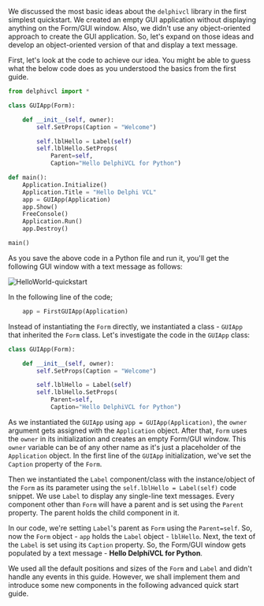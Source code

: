 We discussed the most basic ideas about the `delphivcl` library in the first simplest quickstart. We created an empty GUI application without displaying anything on the Form/GUI window. Also, we didn't use any object-oriented approach to create the GUI application. So, let's expand on those ideas and develop an object-oriented version of that and display a text message.

First, let's look at the code to achieve our idea. You might be able to guess what the below code does as you understood the basics from the first guide.

```python
from delphivcl import *

class GUIApp(Form):

    def __init__(self, owner):
        self.SetProps(Caption = "Welcome")

        self.lblHello = Label(self)
        self.lblHello.SetProps(
            Parent=self,
            Caption="Hello DelphiVCL for Python")

def main():
    Application.Initialize()
    Application.Title = "Hello Delphi VCL"
    app = GUIApp(Application)
    app.Show()
    FreeConsole()
    Application.Run()
    app.Destroy()

main()
```

As you save the above code in a Python file and run it, you'll get the following GUI window with a text message as follows:

![HelloWorld-quickstart](https://user-images.githubusercontent.com/17174106/154672767-b8369bca-b3bf-4359-9a32-43ce53ce0abc.png)


In the following line of the code;

```python
    app = FirstGUIApp(Application)
```

Instead of instantiating the `Form` directly, we instantiated a class - `GUIApp` that inherited the `Form` class. Let's investigate the code in the `GUIApp` class:

```python
class GUIApp(Form):

    def __init__(self, owner):
        self.SetProps(Caption = "Welcome")

        self.lblHello = Label(self)
        self.lblHello.SetProps(
            Parent=self,
            Caption="Hello DelphiVCL for Python")
```

As we instantiated the `GUIApp` using `app = GUIApp(Application)`, the `owner` argument gets assigned with the `Application` object. After that, `Form` uses the `owner` in its initialization and creates an empty Form/GUI window. This `owner` variable can be of any other name as it's just a placeholder of the `Application` object. In the first line of the `GUIApp` initialization, we've set the `Caption` property of the `Form`.

Then we instantiated the `Label` component/class with the instance/object of the `Form` as its parameter using the `self.lblHello = Label(self)` code snippet. We use `Label` to display any single-line text messages. Every component other than `Form` will have a parent and is set using the `Parent` property. The parent holds the child component in it.

In our code, we're setting `Label`'s parent as `Form` using the `Parent=self`. So, now the `Form` object - `app` holds the `Label` object - `lblHello`. Next, the text of the `Label` is set using its `Caption` property. So, the Form/GUI window gets populated by a text message - **Hello DelphiVCL for Python**.

We used all the default positions and sizes of the `Form` and `Label` and didn't handle any events in this guide. However, we shall implement them and introduce some new components in the following advanced quick start guide.
